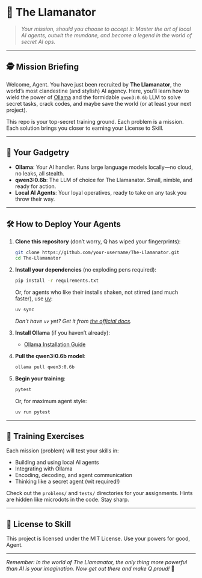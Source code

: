 # 🦙 The Llamanator

> *Your mission, should you choose to accept it: Master the art of local AI agents, outwit the mundane, and become a legend in the world of secret AI ops.*

---

## 🕵️ Mission Briefing

Welcome, Agent. You have just been recruited by **The Llamanator**, the world’s most clandestine (and stylish) AI agency. Here, you’ll learn how to wield the power of [Ollama](https://ollama.com/) and the formidable `qwen3:0.6b` LLM to solve secret tasks, crack codes, and maybe save the world (or at least your next project).

This repo is your top-secret training ground. Each problem is a mission. Each solution brings you closer to earning your License to Skill.

---

## 🧰 Your Gadgetry

- **Ollama**: Your AI handler. Runs large language models locally—no cloud, no leaks, all stealth.
- **qwen3:0.6b**: The LLM of choice for The Llamanator. Small, nimble, and ready for action.
- **Local AI Agents**: Your loyal operatives, ready to take on any task you throw their way.

---

## 🛠️ How to Deploy Your Agents

1. **Clone this repository** (don’t worry, Q has wiped your fingerprints):

   ```bash
   git clone https://github.com/your-username/The-Llamanator.git
   cd The-Llamanator
   ```

2. **Install your dependencies** (no exploding pens required):

   ```bash
   pip install -r requirements.txt
   ```

   Or, for agents who like their installs shaken, not stirred (and much faster), use [uv](https://docs.astral.sh/uv/):

   ```bash
   uv sync
   ```

   *Don’t have `uv` yet? Get it from [the official docs](https://docs.astral.sh/uv/).*

3. **Install Ollama** (if you haven’t already):

   - [Ollama Installation Guide](https://ollama.com/download)

4. **Pull the qwen3:0.6b model**:

   ```bash
   ollama pull qwen3:0.6b
   ```

5. **Begin your training**:

   ```bash
   pytest
   ```

   Or, for maximum agent style:

   ```bash
   uv run pytest
   ```

---

## 🎯 Training Exercises

Each mission (problem) will test your skills in:

- Building and using local AI agents
- Integrating with Ollama
- Encoding, decoding, and agent communication
- Thinking like a secret agent (wit required!)

Check out the `problems/` and `tests/` directories for your assignments. Hints are hidden like microdots in the code. Stay sharp.

---

## 🪪 License to Skill

This project is licensed under the MIT License. Use your powers for good, Agent.

---

*Remember: In the world of The Llamanator, the only thing more powerful than AI is your imagination. Now get out there and make Q proud!* 🦙
